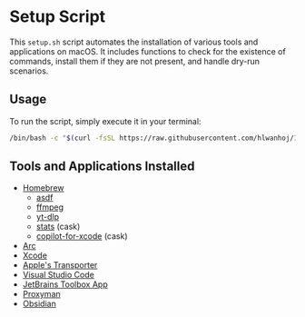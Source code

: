 # Setup Script

This `setup.sh` script automates the installation of various tools and applications on macOS. It includes functions to check for the existence of commands, install them if they are not present, and handle dry-run scenarios.

## Usage

To run the script, simply execute it in your terminal:

```bash
/bin/bash -c "$(curl -fsSL https://raw.githubusercontent.com/hlwanhoj/1Setup/refs/heads/main/setup.sh)"
```

## Tools and Applications Installed

- [Homebrew](https://brew.sh/)
  - [asdf](https://asdf-vm.com/)
  - [ffmpeg](https://ffmpeg.org/)
  - [yt-dlp](https://github.com/yt-dlp/yt-dlp)
  - [stats](https://github.com/exelban/stats) (cask)
  - [copilot-for-xcode](https://github.com/intitni/CopilotForXcode) (cask)
- [Arc](https://arc.net/)
- [Xcode](https://developer.apple.com/download/all/?q=Xcode)
- [Apple's Transporter](https://itunesconnect.apple.com/WebObjects/iTunesConnect.woa/ra/resources/download/public/Transporter__OSX/bin/)
- [Visual Studio Code](https://code.visualstudio.com/)
- [JetBrains Toolbox App](https://www.jetbrains.com/toolbox-app/)
- [Proxyman](https://proxyman.io/)
- [Obsidian](https://obsidian.md/)